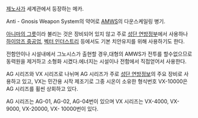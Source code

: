 [제노사가](%EC%A0%9C%EB%85%B8%EC%82%AC%EA%B0%80.md) 세계관에서 등장하는 메카.

Anti - Gnosis Weapon System의 약어로 [AMWS](AMWS.md)의 다운스케일링 병기.

[아니마의 그릇](%EC%95%84%EB%8B%88%EB%A7%88%EC%9D%98%20%EA%B7%B8%EB%A6%87.md)이라
불리는 것은 장비되어 있지 않고 주로 [성단 연방정부](%EC%84%B1%EB%8B%A8%20%EC%97%B0%EB%B0%A9%20%EC%A0%95%EB%B6%80.md)에서 사용하나
[하이암즈 중공업](%ED%95%98%EC%9D%B4%EC%95%94%EC%A6%88%20%EC%A4%91%EA%B3%B5%EC%97%85.md), [벡터 인더스트리](%EB%B2%A1%ED%84%B0%20%EC%9D%B8%EB%8D%94%EC%8A%A4%ED%8A%B8%EB%A6%AC.md) 등에서도 기본 치안유지를 위해 사용하기도 한다.

전함안이나 시설내에서 그노시스가 출현할 경우,대형의 AMWS가 전투를 할수없으므로 동력원을 제거하고 소형화 시켰다.에너지는 시설이나 전함에서
직접얻어서 사용한다.  

AG 시리즈와 VX 시리즈로 나뉘며 AG 시리즈가 주로 [성단 연방정보](%EC%84%B1%EB%8B%A8%20%EC%97%B0%EB%B0%A9%20%EC%A0%95%EB%B3%B4.md)의 주요
장비로 사용하고 있고, VX는 민간용 시작 제조기로 그중 시온이 소유한 형식번호 VX-10000은 AG 시리즈를 휠씬 상회하고 있다.

AG 시리즈는 AG-01, AG-02, AG-04번이 있으며 VX 시리즈는 VX-4000, VX-9000, VX-20000, VX-
10000번이 있다.  

